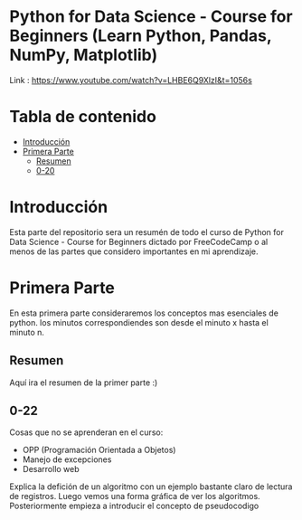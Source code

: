 # Python for Data Science - Course for Beginners (Learn Python, Pandas, NumPy, Matplotlib)
Link : https://www.youtube.com/watch?v=LHBE6Q9XlzI&t=1056s

# Tabla de contenido
- [Introducción](#Introducción)
- [Primera Parte](#Primera-Parte)
    * [Resumen](#Resumen)
    * [0-20](#0-20)

# Introducción
Esta parte del repositorio sera un resumén de todo el curso de Python for Data Science - Course for Beginners dictado por FreeCodeCamp o al menos de las partes que considero importantes en mi aprendizaje. 

# Primera Parte
En esta primera parte consideraremos los conceptos mas esenciales de python. los minutos correspondiendes son desde el minuto x hasta el minuto n.

## Resumen
Aquí ira el resumen de la primer parte :)

## 0-22

Cosas que no se aprenderan en el curso:
-   OPP (Programación Orientada a Objetos)
-   Manejo de excepciones
-   Desarrollo web

Explica la defición de un algoritmo con un ejemplo bastante claro de lectura de registros. Luego vemos una forma gráfica de ver los algoritmos. Posteriormente empieza a introducir el concepto de pseudocodigo


